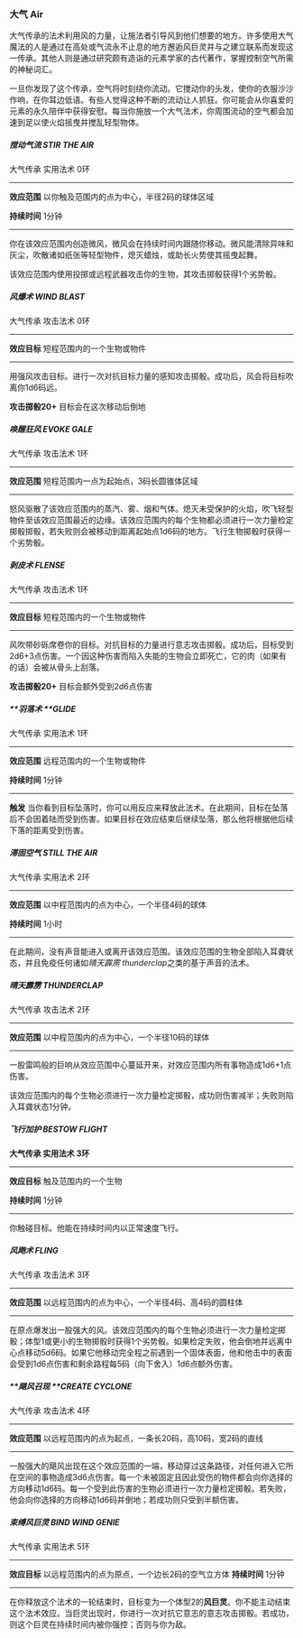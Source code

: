 ### 大气    Air

大气传承的法术利用风的力量，让施法者引导风到他们想要的地方。许多使用大气魔法的人是通过在高处或气流永不止息的地方邂逅风巨灵并与之建立联系而发现这一传承。其他人则是通过研究颇有造诣的元素学家的古代著作，掌握控制空气所需的神秘词汇。

一旦你发现了这个传承，空气将时刻绕你流动。它搅动你的头发，使你的衣服沙沙作响，在你耳边低语。有些人觉得这种不断的流动让人抓狂。你可能会从你喜爱的元素的永久陪伴中获得安慰。每当你施放一个大气法术，你周围流动的空气都会加速到足以使火焰摇曳并搅乱轻型物体。

##### 搅动气流    STIR THE AIR

大气传承    实用法术    0环

------

**效应范围**   以你触及范围内的点为中心，半径2码的球体区域

**持续时间**    1分钟

------

你在该效应范围内创造微风，微风会在持续时间内跟随你移动。微风能清除异味和灰尘，吹散诸如纸张等轻型物件，熄灭蜡烛，或助长火势使其摇曳起舞。

该效应范围内使用投掷或远程武器攻击你的生物，其攻击掷骰获得1个劣势骰。



##### 风爆术	**WIND BLAST** 

大气传承    攻击法术    0环

------

**效应目标**    短程范围内的一个生物或物件

------

用强风攻击目标。进行一次对抗目标力量的感知攻击掷骰。成功后，风会将目标吹离你1d6码远。

**攻击掷骰20+**    目标会在这次移动后倒地



##### **唤醒狂风**	**EVOKE GALE** 

大气传承    攻击法术    1环

------

**效应范围**    短程范围内一点为起始点，3码长圆锥体区域

------

怒风驱散了该效应范围内的蒸汽、雾、烟和气体。熄灭未受保护的火焰，吹飞轻型物件至该效应范围最近的边缘。该效应范围内的每个生物都必须进行一次力量检定掷骰掷骰，若失败则会被移动到距离起始点1d6码的地方。飞行生物掷骰时获得一个劣势骰。



##### **剥皮术**	**FLENSE**

大气传承    攻击法术    1环

------

**效应目标**    短程范围内的一个生物或物件

------

风吹带砂砾席卷你的目标。对抗目标的力量进行意志攻击掷骰。成功后，目标受到2d6+3点伤害。一个因这种伤害而陷入失能的生物会立即死亡，它的肉（如果有的话）会被从骨头上刮落。

**攻击掷骰20+**    目标会额外受到2d6点伤害



##### **羽落术	**GLIDE

大气传承    实用法术    1环

------

**效应范围**   远程范围内的一个生物或物件

**持续时间**    1分钟

------

**触发**    当你看到目标坠落时，你可以用反应来释放此法术。在此期间，目标在坠落后不会因着陆而受到伤害。如果目标在效应结束后继续坠落，那么他将根据他后续下落的距离受到伤害。



##### **滞固空气**	**STILL THE AIR** 

 大气传承    实用法术    2环

------

**效应范围**    以中程范围内的点为中心，一个半径4码的球体

**持续时间**    1小时

------

在此期间，没有声音能进入或离开该效应范围。该效应范围的生物全部陷入耳聋状态，并且免疫任何诸如*晴天霹雳 thunderclap*之类的基于声音的法术。



##### 晴天霹雳	**THUNDERCLAP**

大气传承    攻击法术    2环

------

**效应范围**     以中程范围内的点为中心，一个半径10码的球体

------

一股雷鸣般的巨响从效应范围中心蔓延开来，对效应范围内所有事物造成1d6+1点伤害。

该效应范围内的每个生物必须进行一次力量检定掷骰，成功则伤害减半；失败则陷入耳聋状态1分钟。



##### **飞行加护**	**BESTOW FLIGHT**

**大气传承    实用法术    3环**

------

**效应目标**    触及范围内的一个生物

**持续时间**    1分钟

------

你触碰目标。他能在持续时间内以正常速度飞行。



##### 风飑术	**FLING** 

大气传承    攻击法术    3环

------

**效应范围**     以远程范围内的点为中心，一个半径4码、高4码的圆柱体

------

在原点爆发出一股强大的风。该效应范围内的每个生物必须进行一次力量检定掷骰；体型1或更小的生物掷骰时获得1个劣势骰。如果检定失败，他会倒地并远离中心点移动5d6码。如果它他移动完全程之前遇到一个固体表面，他和他击中的表面会受到1d6点伤害和剩余路程每5码（向下舍入）1d6点额外伤害。



##### **飓风召现	**CREATE CYCLONE

大气传承    攻击法术    4环

------

**效应范围**     以远程范围内的点为起点，一条长20码，高10码，宽2码的直线

------

一股强大的飓风出现在这个效应范围的一端，移动穿过这条路径，对任何进入它所在空间的事物造成3d6点伤害。每一个未被固定且因此受伤的物件都会向你选择的方向移动1d6码。每一个受到此伤害的生物必须进行一次力量检定掷骰。若失败，他会向你选择的方向移动1d6码并倒地；若成功则只受到半额伤害。



##### **束缚风巨灵**	**BIND WIND GENIE** 

大气传承    实用法术    5环

------

**效应目标**    以远程范围内的点为原点，一个边长2码的空气立方体
**持续时间**    1分钟

------

在你释放这个法术的一轮结束时，目标变为一个体型2的**风巨灵**。你不能主动结束这个法术效应。当巨灵出现时，你进行一次对抗它意志的意志攻击掷骰。若成功，则这个巨灵在持续时间内被你强控；否则与你为敌。